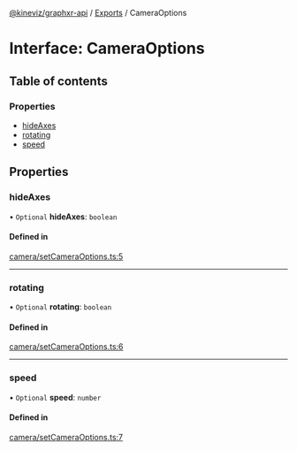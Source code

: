 [@kineviz/graphxr-api](../README.md) / [Exports](../modules.md) / CameraOptions

# Interface: CameraOptions

## Table of contents

### Properties

- [hideAxes](CameraOptions.md#hideaxes)
- [rotating](CameraOptions.md#rotating)
- [speed](CameraOptions.md#speed)

## Properties

### hideAxes

• `Optional` **hideAxes**: `boolean`

#### Defined in

[camera/setCameraOptions.ts:5](https://bitbucket.org/kineviz/graphxr-api/src/3b69512/src/camera/setCameraOptions.ts#lines-5)

___

### rotating

• `Optional` **rotating**: `boolean`

#### Defined in

[camera/setCameraOptions.ts:6](https://bitbucket.org/kineviz/graphxr-api/src/3b69512/src/camera/setCameraOptions.ts#lines-6)

___

### speed

• `Optional` **speed**: `number`

#### Defined in

[camera/setCameraOptions.ts:7](https://bitbucket.org/kineviz/graphxr-api/src/3b69512/src/camera/setCameraOptions.ts#lines-7)
